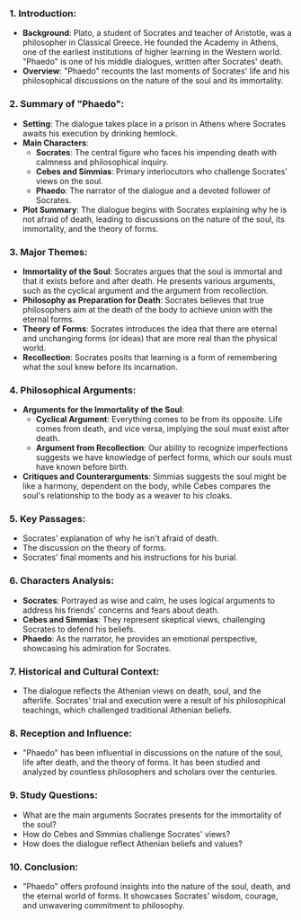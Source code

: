 ### 1. Introduction:

- **Background**: Plato, a student of Socrates and teacher of Aristotle, was a philosopher in Classical Greece. He founded the Academy in Athens, one of the earliest institutions of higher learning in the Western world. "Phaedo" is one of his middle dialogues, written after Socrates' death.
- **Overview**: "Phaedo" recounts the last moments of Socrates' life and his philosophical discussions on the nature of the soul and its immortality.

### 2. Summary of "Phaedo":

- **Setting**: The dialogue takes place in a prison in Athens where Socrates awaits his execution by drinking hemlock.
- **Main Characters**:
    - **Socrates**: The central figure who faces his impending death with calmness and philosophical inquiry.
    - **Cebes and Simmias**: Primary interlocutors who challenge Socrates' views on the soul.
    - **Phaedo**: The narrator of the dialogue and a devoted follower of Socrates.
- **Plot Summary**: The dialogue begins with Socrates explaining why he is not afraid of death, leading to discussions on the nature of the soul, its immortality, and the theory of forms.

### 3. Major Themes:

- **Immortality of the Soul**: Socrates argues that the soul is immortal and that it exists before and after death. He presents various arguments, such as the cyclical argument and the argument from recollection.
- **Philosophy as Preparation for Death**: Socrates believes that true philosophers aim at the death of the body to achieve union with the eternal forms.
- **Theory of Forms**: Socrates introduces the idea that there are eternal and unchanging forms (or ideas) that are more real than the physical world.
- **Recollection**: Socrates posits that learning is a form of remembering what the soul knew before its incarnation.

### 4. Philosophical Arguments:

- **Arguments for the Immortality of the Soul**:
    - **Cyclical Argument**: Everything comes to be from its opposite. Life comes from death, and vice versa, implying the soul must exist after death.
    - **Argument from Recollection**: Our ability to recognize imperfections suggests we have knowledge of perfect forms, which our souls must have known before birth.
- **Critiques and Counterarguments**: Simmias suggests the soul might be like a harmony, dependent on the body, while Cebes compares the soul's relationship to the body as a weaver to his cloaks.

### 5. Key Passages:

- Socrates' explanation of why he isn't afraid of death.
- The discussion on the theory of forms.
- Socrates' final moments and his instructions for his burial.

### 6. Characters Analysis:

- **Socrates**: Portrayed as wise and calm, he uses logical arguments to address his friends' concerns and fears about death.
- **Cebes and Simmias**: They represent skeptical views, challenging Socrates to defend his beliefs.
- **Phaedo**: As the narrator, he provides an emotional perspective, showcasing his admiration for Socrates.

### 7. Historical and Cultural Context:

- The dialogue reflects the Athenian views on death, soul, and the afterlife. Socrates' trial and execution were a result of his philosophical teachings, which challenged traditional Athenian beliefs.

### 8. Reception and Influence:

- "Phaedo" has been influential in discussions on the nature of the soul, life after death, and the theory of forms. It has been studied and analyzed by countless philosophers and scholars over the centuries.

### 9. Study Questions:

- What are the main arguments Socrates presents for the immortality of the soul?
- How do Cebes and Simmias challenge Socrates' views?
- How does the dialogue reflect Athenian beliefs and values?

### 10. Conclusion:

- "Phaedo" offers profound insights into the nature of the soul, death, and the eternal world of forms. It showcases Socrates' wisdom, courage, and unwavering commitment to philosophy.